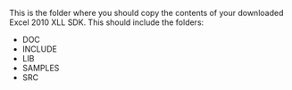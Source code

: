 This is the folder where you should copy the contents of your downloaded Excel 2010 XLL SDK. This should include the folders:

- DOC
- INCLUDE
- LIB
- SAMPLES
- SRC